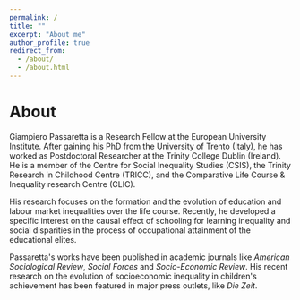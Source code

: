 ```yaml
---
permalink: /
title: ""
excerpt: "About me"
author_profile: true
redirect_from: 
  - /about/
  - /about.html
---
```



About
======

Giampiero Passaretta is a Research Fellow at the European University Institute. After gaining his PhD from the University of Trento (Italy), he has worked as Postdoctoral Researcher at the Trinity College Dublin (Ireland). He is a member of the Centre for Social Inequality Studies (CSIS), the Trinity Research in Childhood Centre (TRICC), and the Comparative Life Course & Inequality research Centre (CLIC). 

His research focuses on the formation and the evolution of education and labour market inequalities over the life course. Recently, he developed a specific interest on the causal effect of schooling for learning inequality and social disparities in the process of occupational attainment of the educational elites. 


Passaretta's works have been published in academic journals like _American Sociological Review_, _Social Forces_ and _Socio-Economic Review_. His recent research on the evolution of socioeconomic inequality in children's achievement has been featured in major press outlets, like _Die Zeit_. 
